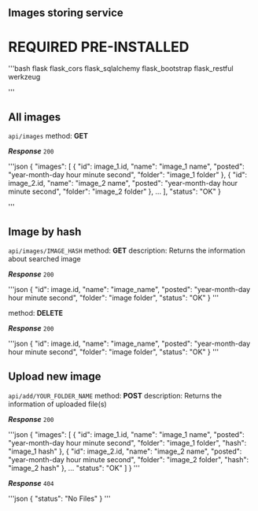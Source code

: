 ## Images storing service

# REQUIRED PRE-INSTALLED
'''bash
    flask
    flask_cors
    flask_sqlalchemy
    flask_bootstrap
    flask_restful
    werkzeug

'''


## All images
`api/images`
method: **GET**

***Response***
`200`

'''json
{
    "images": [
        {
            "id": image_1.id,
            "name": "image_1 name",
            "posted": "year-month-day hour minute second",
            "folder": "image_1 folder"
        },
        {
            "id": image_2.id,
            "name": "image_2 name",
            "posted": "year-month-day hour minute second",
            "folder": "image_2 folder"
        },
        ...
    ],
    "status": "OK"
}

 '''

## Image by hash

`api/images/IMAGE_HASH`
method: **GET**
description: Returns the information about searched image

***Response***
`200`

'''json
{
    "id": image.id,
    "name": "image_name",
    "posted": "year-month-day hour minute second",
    "folder": "image folder",
    "status": "OK"
}
'''

method: **DELETE**

***Response***
`200`

'''json
{
    "id": image.id,
    "name": "image_name",
    "posted": "year-month-day hour minute second",
    "folder": "image folder",
    "status": "OK"
}
'''


## Upload new image

`api/add/YOUR_FOLDER_NAME`
method: **POST**
description: Returns the information of uploaded file(s)

***Response***
`200`

'''json
{
    "images": [
        {
             "id": image_1.id,
            "name": "image_1 name",
            "posted": "year-month-day hour minute second",
            "folder": "image_1 folder",
            "hash": "image_1 hash"
        },
        {
             "id": image_2.id,
            "name": "image_2 name",
            "posted": "year-month-day hour minute second",
            "folder": "image_2 folder",
            "hash": "image_2 hash"
        },
        ...
    "status": "OK"
    ]
}
'''

***Response***
`404`

'''json
{
    "status": "No Files"
}
'''